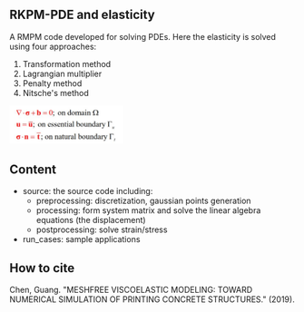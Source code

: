 ## RKPM-PDE and elasticity

A RMPM code developed for solving PDEs. Here the elasticity is solved using four approaches:
1. Transformation method
2. Lagrangian multiplier
3. Penalty method
4. Nitsche's method

<img src="RK.JPG" alt="Paris" width="200" class="center"/>

## Content
- source: the source code including:
  - preprocessing: discretization, gaussian points generation
  - processing: form system matrix and solve the linear algebra equations (the displacement)
  - postprocessing: solve strain/stress
- run_cases: sample applications 

## How to cite
Chen, Guang. "MESHFREE VISCOELASTIC MODELING: TOWARD NUMERICAL SIMULATION OF PRINTING CONCRETE STRUCTURES." (2019).

